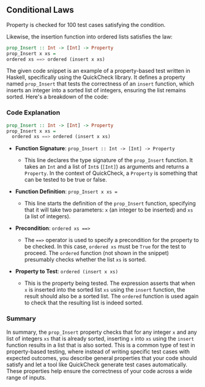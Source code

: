 ## Conditional Laws

Property is checked for 100 test cases satisfying the condition.

Likewise, the insertion function into ordered lists satisfies the law:

```haskell
prop_Insert :: Int -> [Int] -> Property
prop_Insert x xs =
ordered xs ==> ordered (insert x xs)
```

The given code snippet is an example of a property-based test written in Haskell, specifically using the QuickCheck library. It defines a property named `prop_Insert` that tests the correctness of an `insert` function, which inserts an integer into a sorted list of integers, ensuring the list remains sorted. Here's a breakdown of the code:

### Code Explanation

```haskell
prop_Insert :: Int -> [Int] -> Property
prop_Insert x xs =
  ordered xs ==> ordered (insert x xs)
```

- **Function Signature**: `prop_Insert :: Int -> [Int] -> Property`
  - This line declares the type signature of the `prop_Insert` function. It takes an `Int` and a list of `Int`s (`[Int]`) as arguments and returns a `Property`. In the context of QuickCheck, a `Property` is something that can be tested to be true or false.
  
- **Function Definition**: `prop_Insert x xs =`
  - This line starts the definition of the `prop_Insert` function, specifying that it will take two parameters: `x` (an integer to be inserted) and `xs` (a list of integers).

- **Precondition**: `ordered xs ==>`
  - The `==>` operator is used to specify a precondition for the property to be checked. In this case, `ordered xs` must be `True` for the test to proceed. The `ordered` function (not shown in the snippet) presumably checks whether the list `xs` is sorted.
  
- **Property to Test**: `ordered (insert x xs)`
  - This is the  property being tested. The expression asserts that when `x` is inserted into the sorted list `xs` using the `insert` function, the result should also be a sorted list. The `ordered` function is used again to check that the resulting list is indeed sorted.

### Summary

In summary, the `prop_Insert` property checks that for any integer `x` and any list of integers `xs` that is already sorted, inserting `x` into `xs` using the `insert` function results in a list that is also sorted. This is a common type of test in property-based testing, where instead of writing specific test cases with expected outcomes, you describe general properties that your code should satisfy and let a tool like QuickCheck generate test cases automatically. These properties help ensure the correctness of your code across a wide range of inputs.